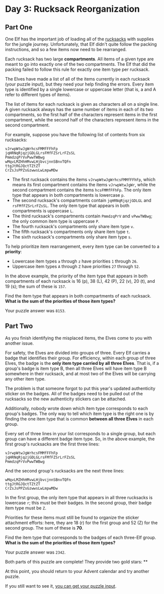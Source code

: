 # Day 3: Rucksack Reorganization

## Part One

One Elf has the important job of loading all of the [rucksacks](https://en.wikipedia.org/wiki/Backpack)
with supplies for the jungle journey. Unfortunately, that Elf didn't quite
follow the packing instructions, and so a few items now need to be rearranged.

Each rucksack has two large **compartments**. All items of a given type are
meant to go into exactly one of the two compartments. The Elf that did the
packing failed to follow this rule for exactly one item type per rucksack.

The Elves have made a list of all of the items currently in each rucksack (your
puzzle input), but they need your help finding the errors. Every item type is
identified by a single lowercase or uppercase letter (that is, a and A refer to
different types of items).

The list of items for each rucksack is given as characters all on a single line.
A given rucksack always has the same number of items in each of its two
compartments, so the first half of the characters represent items in the first
compartment, while the second half of the characters represent items in the
second compartment.

For example, suppose you have the following list of contents from six rucksacks:

```text
vJrwpWtwJgWrhcsFMMfFFhFp
jqHRNqRjqzjGDLGLrsFMfFZSrLrFZsSL
PmmdzqPrVvPwwTWBwg
wMqvLMZHhHMvwLHjbvcjnnSBnvTQFn
ttgJtRGJQctTZtZT
CrZsJsPPZsGzwwsLwLmpwMDw
```

- The first rucksack contains the items `vJrwpWtwJgWrhcsFMMfFFhFp`, which means
  its first compartment contains the items `vJrwpWtwJgWr`, while the second
  compartment contains the items `hcsFMMfFFhFp`. The only item type that appears
  in both compartments is lowercase `p`.
- The second rucksack's compartments contain `jqHRNqRjqzjGDLGL` and
  `rsFMfFZSrLrFZsSL`. The only item type that appears in both compartments is uppercase `L`.
- The third rucksack's compartments contain `PmmdzqPrV` and `vPwwTWBwg`; the 
  only common item type is uppercase `P`.
- The fourth rucksack's compartments only share item type `v`.
- The fifth rucksack's compartments only share item type `t`.
- The sixth rucksack's compartments only share item type `s`.

To help prioritize item rearrangement, every item type can be converted to a
**priority**:

- Lowercase item types `a` through `z` have priorities `1` through `26`.
- Uppercase item types `A` through `Z` have priorities `27` through `52`.

In the above example, the priority of the item type that appears in both
compartments of each rucksack is 16 (p), 38 (L), 42 (P), 22 (v), 20 (t), and 19
(s); the sum of these is `157`.

Find the item type that appears in both compartments of each rucksack. **What is
the sum of the priorities of those item types?**

Your puzzle answer was `8153`.

## Part Two

As you finish identifying the misplaced items, the Elves come to you with
another issue.

For safety, the Elves are divided into groups of three. Every Elf carries a
badge that identifies their group. For efficiency, within each group of three
Elves, the badge is the **only item type carried by all three Elves**. That is,
if a group's badge is item type B, then all three Elves will have item type B
somewhere in their rucksack, and at most two of the Elves will be carrying any
other item type.

The problem is that someone forgot to put this year's updated authenticity
sticker on the badges. All of the badges need to be pulled out of the rucksacks
so the new authenticity stickers can be attached.

Additionally, nobody wrote down which item type corresponds to each group's
badges. The only way to tell which item type is the right one is by finding the
one item type that is common **between all three Elves** in each group.

Every set of three lines in your list corresponds to a single group, but each
group can have a different badge item type. So, in the above example, the first
group's rucksacks are the first three lines:

```text
vJrwpWtwJgWrhcsFMMfFFhFp
jqHRNqRjqzjGDLGLrsFMfFZSrLrFZsSL
PmmdzqPrVvPwwTWBwg
```

And the second group's rucksacks are the next three lines:

```text
wMqvLMZHhHMvwLHjbvcjnnSBnvTQFn
ttgJtRGJQctTZtZT
CrZsJsPPZsGzwwsLwLmpwMDw
```

In the first group, the only item type that appears in all three rucksacks is
lowercase `r`; this must be their badges. In the second group, their badge item
type must be `Z`.

Priorities for these items must still be found to organize the sticker
attachment efforts: here, they are 18 (r) for the first group and 52 (Z) for the
second group. The sum of these is **70**.

Find the item type that corresponds to the badges of each three-Elf group.
**What is the sum of the priorities of those item types?**

Your puzzle answer was `2342`.

Both parts of this puzzle are complete! They provide two gold stars: **

At this point, you should return to your Advent calendar and try another puzzle.

If you still want to see it, [you can get your puzzle input](https://adventofcode.com/2022/day/3/input).

